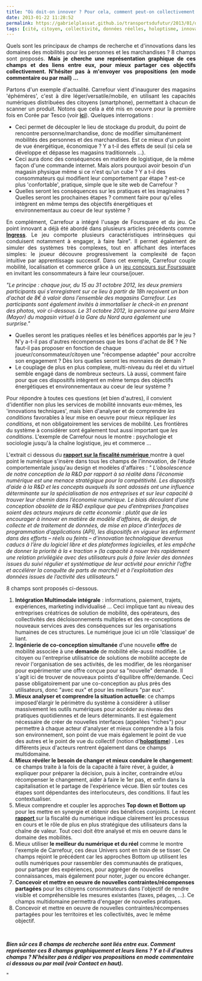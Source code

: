 ```yaml
---
title: "Où doit-on innover ? Pour cela, comment peut-on collectivement se représenter les champs de recherche ?"
date: 2013-01-22 11:28:52
permalink: https://gabrielplassat.github.io/transportsdufutur/2013/01/ou-doit-on-innover-pour-cela-comment-peut-on-collectivement-se-representer-les-champs-de-recherche.html
tags: [cité, citoyen, collectivité, données réelles, holoptisme, innovation, intelligence collective, internet, pensée complexe]
---
```


<p style="text-align: justify">Quels sont les principaux de champs de recherche et d'innovations dans les domaines des mobilités pour les personnes et les marchandises ? 8 champs sont proposés. <strong>Mais je cherche une représentation graphique de ces champs et des liens entre eux, pour mieux partager ces objectifs collectivement. N'hésiter pas à m'envoyer vos propositions (en mode commentaire ou par mail) ...</strong></p> <p style="text-align: justify">Partons d'un exemple d'actualité. Carrefour vient d'inaugurer des magasins 'éphémères', c'est à dire léger/versatile/mobile, en utilisant les capacités numériques distribuées des citoyens (smartphone), permettant à chacun de scanner un produit. Notons que cela a été mis en oeuvre pour la première fois en Corée par Tesco (voir <strong><a href="https://gabrielplassat.github.io/transportsdufutur/2011/06/le-supermarche-sur-le-quai-du-metro-livraison-a-domicile.html" target="_blank">ici</a></strong>). Quelques interrogations :</p> <ul> <li>Ceci permet de découpler le lieu de stockage du produit, du point de rencontre personne/marchandise, donc de modifier simultanément mobilités des personnes et des marchandises. Est ce mieux d'un point de vue énergétique, économique ? Y a t-il des effets de seuil (si cela se développe et dépasse les magasins traditionnels ...). </li> <li>Ceci aura donc des conséquences en matière de logistique, de la même façon d'une commande internet. Mais alors pourquoi avoir besoin d'un magasin physique même si ce n'est qu'un cube ? Y a t-il des consommateurs qui modifient leur comportement par étape ? est-ce plus 'confortable', pratique, simple que le site web de Carrefour ?</li> <li>Quelles seront les conséquences sur les pratiques et les imaginaires ? Quelles seront les prochaines étapes ? comment faire pour qu'elles intègrent en même temps des objectifs énergétiques et environnementaux au coeur de leur système ? </li></ul>  <!--more-->    <p style="text-align: justify">En complément, Carrefour a intégré l'usage de Foursquare et du jeu. Ce point innovant a déjà été abordé dans plusieurs articles précédents comme <strong><a href="https://gabrielplassat.github.io/transportsdufutur/2012/11/ibm-dans-son-dernier-executive-report-tranforming-retail-engaging-customers-through-information-influencers-and-interacti.html" target="_blank">Ingress</a></strong>. Le jeu comporte plusieurs caractéristiques intrinsèques qui conduisent notamment à engager, à faire faire". Il permet également de simuler des systèmes très complexes, tout en affichant des interfaces simples: le joueur découvre progressivement la complexité de façon intuitive par apprentissage successif. Dans cet exemple, Carrefour couple mobilité, localisation et commerce grâce à un <a href=""https://fr.foursquare.com/v/magasin-virtuel-ephem%C3%A8re-carrefour/50742fa7183fad06fee9e8c2"" target=""_blank"">jeu concours sur Foursquare</a> en invitant les consommateurs à faire leur course/jouer.</p> <p style=""text-align: justifypadding-left: 30px""><em>"Le principe : chaque jour, du 15 au 31 octobre 2012, les deux premiers participants qui s’enregistrent sur ce lieu à partir de 18h reçoivent un bon d’achat de 8€ à valoir dans l’ensemble des magasins Carrefour. Les participants sont également invités à immortaliser le check-in en prenant des photos, voir ci-dessous. Le 31 octobre 2012, la personne qui sera Maire (Mayor) du magasin virtuel à la Gare du Nord aura également une surprise."</em></p> <ul> <li> <div style=""text-align: justify"">Quelles seront les pratiques réelles et les bénéfices apportés par le jeu ? N'y a-t-il pas d'autres récompenses que les bons d'achat de 8€ ? Ne faut-il pas proposer en fonction de chaque joueur/consommateur/citoyen une "récompense adaptée" pour accroître son engagement ? Dès lors quelles seront les monnaies de demain ?</div> </li> <li> <div style=""text-align: justify"">Le couplage de plus en plus complexe, multi-niveau du réel et du virtuel semble engagé dans de nombreux secteurs. Là aussi, comment faire pour que ces dispositifs intègrent en même temps des objectifs énergétiques et environnementaux au coeur de leur système ?</div> </li> </ul> <p style=""text-align: justify"">Pour répondre à toutes ces questions (et bien d'autres), il convient d'identifier non plus les services de mobilité innovants eux-mêmes, les 'innovations techniques', mais bien d'analyser et de comprendre <em>les conditions</em> favorables à leur mise en oeuvre pour mieux répliquer <em>les conditions</em>, et non obligatoirement les services de mobilité. Les frontières du système à considérer sont également tout aussi important que <em>les conditions</em>. L'exemple de Carrefour nous le montre : psychologie et sociologie jusqu'à la chaîne logistique, jeu et commerce ... </p> <p style=""text-align: justify"">L'extrait ci dessous du <a href=""http://www.redressement-productif.gouv.fr/files/rapport-fiscalite-du-numerique_2013.pdf"" target=""_blank""><strong>rapport sur la fiscalité numérique</strong> </a>montre à quel point le numérique s'insère dans tous les champs de l'innovation, de l'étude comportementale jusqu'au design et modèles d'affaires : <em>" L’obsolescence de notre conception de la R&D par rapport à sa réalité dans l’économie numérique est une menace stratégique pour la compétitivité. Les dispositifs d’aide à la R&D et les concepts auxquels ils sont adossés ont une influence déterminante sur la spécialisation de nos entreprises et sur leur capacité à trouver leur chemin dans l’économie numérique. Le biais découlant d’une conception obsolète de la R&D explique que peu d’entreprises françaises soient des acteurs majeurs de cette économie : plutôt que de les encourager à innover en matière de modèle d’affaires, de design, de collecte et de traitement de données, de mise en place d’interfaces de programmation d’applications </em><em>(API), les dispositifs en vigueur les enferment dans des efforts – réels ou feints – d’innovation technologique devenus caducs à l’ère du logiciel libre et des plateformes logicielles, et les empêche de donner la priorité à la « traction » (la capacité à nouer très rapidement une relation privilégiée avec des utilisateurs puis à faire levier des données issues du suivi régulier et systématique de leur activité pour enrichir l’offre et accélérer la conquête de parts de marché) et à l’exploitation des données issues de l’activité des utilisateurs."</em></p> <p style=""text-align: justify"">8 champs sont proposés ci-dessous. </p> <ol> <li> <div style=""text-align: justify""><strong>Intégration Multimodale intégrale</strong> : informations, paiement, trajets, expériences, marketing individualisé ... Ceci implique tant au niveau des entreprises créatrices de solution de mobilité, des opérateurs, des collectivités des décloisonnements multiples et des re-conceptions de nouveaux services aves des conséquences sur les organisations humaines de ces structures. Le numérique joue ici un rôle 'classique' de liant.</div> </li> <li> <div style=""text-align: justify""><strong>Ingénierie de co-conception simultanée</strong> d'une nouvelle <strong>offre</strong> de mobilité associée à une <strong>demande</strong> de mobilité elle-aussi modifiée. Le citoyen ou l'entreprise utilisatrice de solutions de mobilité accepte de revoir l'organisation de ses activités, de les modifier, de les réorganiser pour expérimenter une offre conçue pour sa "nouvelle" demande. Il s'agit ici de trouver de nouveaux points d'équilibre offre/demande. Ceci passe obligatoirement par une co-conception au plus près des utilisateurs, donc "avec eux" et pour les meilleurs "par eux".</div> </li> <li> <div style=""text-align: justify""><strong>Mieux analyser et comprendre la situation actuelle</strong>: ce champs imposed'élargir le périmètre du système à considérer à utiliser massivement les outils numériques pour accéder au niveau des pratiques quotidiennes et de leurs déterminants. Il est également nécessaire de créer de nouvelles interfaces (appelées "riches") pour permettre à chaque acteur d'analyser et mieux comprendre à la fois son environnement, son point de vue mais également le point de vue des autres et le point de vue du collectif (notion d'<strong><a href="https://gabrielplassat.github.io/transportsdufutur/2012/06/les-donnees-peuvent-changer-nos-pratiques-et-notre-rapport-aux-autres.html"" target=""_blank"">holoptisme</a></strong>) . Les différents jeux d'acteurs rentrent également dans ce champs multidomaine.</div> </li> <li> <div style=""text-align: justify""><strong>Mieux révéler le besoin de changer et mieux conduire le changement</strong>: ce champs traite à la fois de la capacité à faire réver, à guider, à expliquer pour préparer la décision, puis à inciter, contraindre et/ou récompenser le changement, aider à faire le 1er pas, et enfin dans la capitalisation et le partage de l'expérience vécue. Bien sûr toutes ces étapes sont dépendantes des interlocuteurs, des conditions. Il faut les contextualiser.</div> </li> <li>Mieux comprendre et coupler les approches <strong>Top down et Bottom up</strong> pour les mettre en synergie et obtenir des bénéfices conjoints. Le récent <a href=""http://www.redressement-productif.gouv.fr/files/rapport-fiscalite-du-numerique_2013.pdf"" target=""_blank""><strong>rapport</strong> </a>sur la fiscalité du numérique indique clairement les processus en cours et le rôle de plus en plus stratégique des utilisateurs dans la chaîne de valeur. Tout ceci doit être analysé et mis en oeuvre dans le domaine des mobilités.</li> <li>Mieux utiliser <strong>le meilleur du numérique et du réel</strong> comme le montre l'exemple de Carrefour, ces deux Univers sont en train de se tisser. Ce champs rejoint le précédent car les approches Bottom up utilisent les outils numériques pour rassembler des communautés de pratiques, pour partager des expériences, pour aggréger de nouvelles connaissances, mais également pour noter, juger ou encore échanger.</li> <li><strong>Concevoir et mettre en oeuvre de nouvelles contraintes/récompenses partagées</strong> pour les citoyens consommateurs dans l'objectif de rendre visible et compréhensible les mesures existantes (taxes, péages, ...). Ce champs multidomaine permettra d'engager de nouvelles pratiques.</li> <li>Concevoir et mettre en oeuvre de nouvelles contraintes/récompenses partagées pour les territoires et les collectivités, avec le même objectif.    </li> </ol> <p style=""text-align: justify""><em> </em></p> <p style=""text-align: justify""><strong><em>Bien sûr ces 8 champs de recherche sont liés entre eux. Comment représenter ces 8 champs graphiquement et leurs liens ? Y a t-il d'autres champs ? N'hésiter pas à rédiger vos propositions en mode commentaire ci dessous ou par mail (voir Contact en haut). </em></strong></p>"
